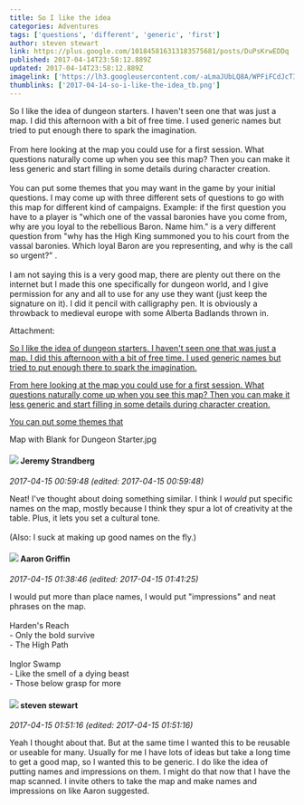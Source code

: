 ```yaml
---
title: So I like the idea
categories: Adventures
tags: ['questions', 'different', 'generic', 'first']
author: steven stewart
link: https://plus.google.com/101845816313183575681/posts/DuPsKrwEDDq
published: 2017-04-14T23:58:12.889Z
updated: 2017-04-14T23:58:12.889Z
imagelink: ['https://lh3.googleusercontent.com/-aLmaJUbLQ8A/WPFiFCdJcTI/AAAAAAAAASg/DYruu6sMuO0z7f3QXBsxHmjr2KzDFr9BgCJoC/w6506-h5006/Map%2Bwith%2BBlank%2Bfor%2BDungeon%2BStarter.jpg']
thumblinks: ['2017-04-14-so-i-like-the-idea_tb.png']
---
```


So I like the idea of dungeon starters. I haven&#39;t seen one that was just a map. I did this afternoon with a bit of free time. I used generic names but tried to put enough there to spark the imagination. <br /><br />From here looking at the map you could use for a first session. What questions naturally come up when you see this map? Then you can make it less generic and start filling in some details during character creation. <br /><br />You can put some themes that you may want in the game by your initial questions. I may come up with three different sets of questions to go with this map for different kind of campaigns. Example: if the first question you have to a player is &quot;which one of the vassal baronies have you come from, why are you loyal to the rebellious Baron. Name him.&quot; is a very different question from &quot;why has the High King summoned you to his court from the vassal baronies. Which loyal Baron are you representing, and why is the call so urgent?&quot; .<br /><br />I am not saying this is a very good map, there are plenty out there on the internet but I made this one specifically for dungeon world, and I give permission for any and all to use for any use they want (just keep the signature on it). I did it pencil with calligraphy pen. It is obviously a throwback to medieval europe with some Alberta Badlands thrown in. 


Attachment:

<a href='https://plus.google.com/photos/101845816313183575681/albums/6409011585898329633/6409011583422918962?sqi=100084733231320276299&sqsi=c9cd0d03-15a3-47bf-ad4f-588e70299197'>So I like the idea of dungeon starters. I haven't seen one that was just a map. I did this afternoon with a bit of free time. I used generic names but tried to put enough there to spark the imagination.

From here looking at the map you could use for a first session. What questions naturally come up when you see this map? Then you can make it less generic and start filling in some details during character creation.

You can put some themes that</a>


Map with Blank for Dungeon Starter.jpg
<div id='comment z12kgpnibszhfl4mh23zipnpjxnfz5iu2'>
  <h4><img src='{{site.baseurl}}//images/avatars/102595580176380683252_photo.jpg'> Jeremy Strandberg</h4>
      <p><cite>2017-04-15 00:59:48 (edited: 2017-04-15 00:59:48)</cite></p>
        <p>Neat!  I&#39;ve thought about doing something similar. I think I <i>would</i> put specific names on the map, mostly because I think they spur a lot of creativity at the table.  Plus, it lets you set a cultural tone.<br /><br />(Also: I suck at making up good names on the fly.)</p>
</div>
        

<div id='comment z12kgpnibszhfl4mh23zipnpjxnfz5iu2'>
  <h4><img src='{{site.baseurl}}//images/avatars/103667855585775066713_photo.jpg'> Aaron Griffin</h4>
      <p><cite>2017-04-15 01:38:46 (edited: 2017-04-15 01:41:25)</cite></p>
        <p>I would put more than place names, I would put &quot;impressions&quot; and neat phrases on the map.<br /><br />Harden&#39;s Reach<br />- Only the bold survive<br />- The High Path<br /><br />Inglor Swamp<br />- Like the smell of a dying beast<br />- Those below grasp for more</p>
</div>
        

<div id='comment z12kgpnibszhfl4mh23zipnpjxnfz5iu2'>
  <h4><img src='{{site.baseurl}}//images/avatars/101845816313183575681_photo.jpg'> steven stewart</h4>
      <p><cite>2017-04-15 01:51:16 (edited: 2017-04-15 01:51:16)</cite></p>
        <p>Yeah I thought about that. But at the same time I wanted this to be reusable or useable for many. Usually for me I have lots of ideas but take a long time to get a good map, so I wanted this to be generic. I do like the idea of putting names and impressions on them. I might do that now that I have the map scanned. I invite others to take the map and make names and impressions on like Aaron suggested.</p>
</div>
        